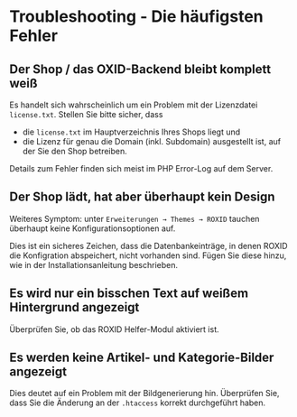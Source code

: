 # Troubleshooting - Die häufigsten Fehler

## Der Shop / das OXID-Backend bleibt komplett weiß

Es handelt sich wahrscheinlich um ein Problem mit der Lizenzdatei `license.txt`. Stellen Sie bitte sicher, dass
* die `license.txt` im Hauptverzeichnis Ihres Shops liegt und
* die Lizenz für genau die Domain (inkl. Subdomain) ausgestellt ist, auf der Sie den Shop betreiben.

Details zum Fehler finden sich meist im PHP Error-Log auf dem Server.


## Der Shop lädt, hat aber überhaupt kein Design

Weiteres Symptom: unter `Erweiterungen → Themes → ROXID` tauchen überhaupt keine Konfigurationsoptionen auf.

Dies ist ein sicheres Zeichen, dass die Datenbankeinträge, in denen ROXID die Konfigration abspeichert, nicht vorhanden sind. Fügen Sie diese hinzu, wie in der Installationsanleitung beschrieben.


## Es wird nur ein bisschen Text auf weißem Hintergrund angezeigt

Überprüfen Sie, ob das ROXID Helfer-Modul aktiviert ist.


## Es werden keine Artikel- und Kategorie-Bilder angezeigt

Dies deutet auf ein Problem mit der Bildgenerierung hin. Überprüfen Sie, dass Sie die Änderung an der `.htaccess` korrekt durchgeführt haben.
